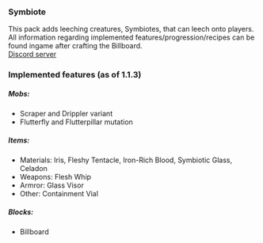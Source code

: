 ### Symbiote  
This pack adds leeching creatures, Symbiotes, that can leech onto players.   
All information regarding implemented features/progression/recipes can be found ingame after crafting the Billboard.  
[Discord server](https://discord.gg/aUwaJFt)
### Implemented features (as of 1.1.3)
##### Mobs:
- Scraper and Drippler variant
- Flutterfly and Flutterpillar mutation
##### Items:
- Materials: Iris, Fleshy Tentacle, Iron-Rich Blood, Symbiotic Glass, Celadon
- Weapons: Flesh Whip
- Armror: Glass Visor
- Other: Containment Vial
##### Blocks:
- Billboard
